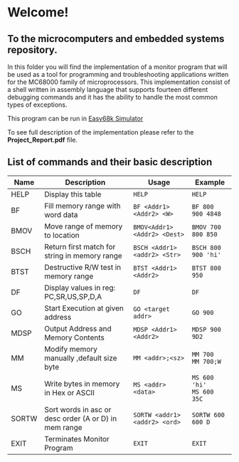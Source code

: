 # Welcome!
## To the microcomputers and embedded systems repository.


In this folder you will find the implementation of a monitor program that will be used as a tool for programming and troubleshooting applications written for the MC68000 family of microprocessors. This implementation consist of a shell written in assembly language that supports fourteen different debugging commands and it has the ability to handle the most common types of exceptions.


This program can be run in [Easy68k Simulator](http://www.easy68k.com/)

To see full description of the implementation please refer to the **Project_Report.pdf** file.


## List of commands and their basic description

| Name | Description | Usage | Example | 
--- | --- | --- | ---
| HELP | Display this table | `HELP` | `HELP` |
| BF | Fill memory range with word data | `BF <Addr1> <Addr2> <W>` | `BF 800 900 4848` |
| BMOV | Move range of memory to location | `BMOV<Addr1> <Addr2> <Dest>` | `BMOV 700 800 850` |
| BSCH | Return first match for string in memory range | `BSCH <Addr1> <addr2> <Str>` | `BSCH 800 900 'hi'` | 
| BTST | Destructive R/W test in memory range | `BTST <Addr1> <Addr2>` | `BTST 800 950` |
| DF | Display values in reg: PC,SR,US,SP,D,A | `DF` | `DF` |
| GO | Start Execution at given address | `GO <target addr>` | `GO 900` |
| MDSP | Output Address and Memory Contents |`MDSP <Addr1> <Addr2>` | `MDSP 900 9D2` |
| MM | Modify memory manually ,default size byte | `MM <addr>;<sz>` | `MM 700`<br>`MM 700;W` |
| MS | Write bytes in memory in Hex or ASCII | `MS <addr> <data>` | `MS 600 'hi'`<br>`MS 600 35C` | 
| SORTW | Sort words in asc or desc order (A or D) in mem range | `SORTW <addr1> <addr2> <ord>` | `SORTW 600 600 D ` |
| EXIT | Terminates Monitor Program |`EXIT` | `EXIT` |    

